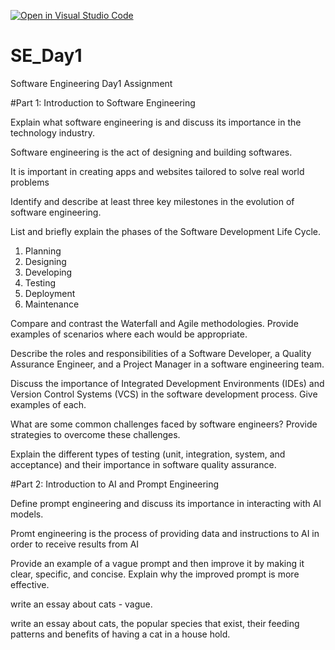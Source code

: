 [![Open in Visual Studio Code](https://classroom.github.com/assets/open-in-vscode-2e0aaae1b6195c2367325f4f02e2d04e9abb55f0b24a779b69b11b9e10269abc.svg)](https://classroom.github.com/online_ide?assignment_repo_id=18459830&assignment_repo_type=AssignmentRepo)
# SE_Day1
Software Engineering Day1 Assignment

#Part 1: Introduction to Software Engineering

Explain what software engineering is and discuss its importance in the technology industry.

Software engineering is the act of designing and building softwares.

It is important in creating apps and websites tailored to solve real world problems 

Identify and describe at least three key milestones in the evolution of software engineering.


List and briefly explain the phases of the Software Development Life Cycle.
1. Planning
2. Designing
3. Developing
4. Testing
5. Deployment
6. Maintenance 

Compare and contrast the Waterfall and Agile methodologies. Provide examples of scenarios where each would be appropriate.


Describe the roles and responsibilities of a Software Developer, a Quality Assurance Engineer, and a Project Manager in a software engineering team.


Discuss the importance of Integrated Development Environments (IDEs) and Version Control Systems (VCS) in the software development process. Give examples of each.


What are some common challenges faced by software engineers? Provide strategies to overcome these challenges.


Explain the different types of testing (unit, integration, system, and acceptance) and their importance in software quality assurance.


#Part 2: Introduction to AI and Prompt Engineering


Define prompt engineering and discuss its importance in interacting with AI models.

Promt engineering is the process of providing data and instructions to AI in order to receive results from AI


Provide an example of a vague prompt and then improve it by making it clear, specific, and concise. Explain why the improved prompt is more effective.

write an essay about cats - vague.

write an essay about cats, the popular species that exist, their feeding patterns and benefits of having a cat in a house hold.
